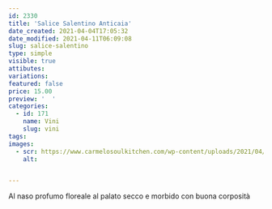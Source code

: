 ```yaml
---
id: 2330
title: 'Salice Salentino Anticaia'
date_created: 2021-04-04T17:05:32
date_modified: 2021-04-11T06:09:08
slug: salice-salentino
type: simple
visible: true
attibutes: 
variations:
featured: false
price: 15.00
preview: '  '
categories: 
  - id: 171
    name: Vini
    slug: vini
tags: 
images: 
  - scr: https://www.carmelosoulkitchen.com/wp-content/uploads/2021/04/Salice-Salentino.png
    alt: 


---
```


<p>Al naso profumo floreale al palato secco e morbido con buona corposità</p>

